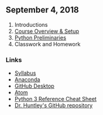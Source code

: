 ## September 4, 2018
1. Introductions
2. [Course Overview & Setup](../Slides/L0_Course_Introduction.pdf)
3. [Python Preliminaries](../Slides/L1_Python_Preliminaries.slides.html)
4. Classwork and Homework

### Links
* [Syllabus](../Syllabus.md)
* [Anaconda](https://www.anaconda.com)
* [GitHub Desktop](https://desktop.github.com)
* [Atom](https://atom.io)
* [Python 3 Reference Cheat Sheet](../Downloads/Python3_reference_cheat_sheet.pdf)
* [Dr. Huntley's GitHub repository](https://github.com/christopherhuntley/is505-docs)
